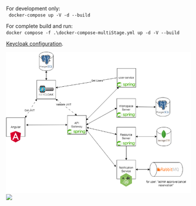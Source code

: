For development only: <br/>
`
docker-compose up -V -d --build`

For complete build and run: <br/>
`
docker compose -f .\docker-compose-multiStage.yml up -d -V --build
`

[Keycloak configuration](./keycloak/README.md).

![plot](./Concepts/resourcify_concept.png)
<img src="./Concepts/use-case.gif"/>
